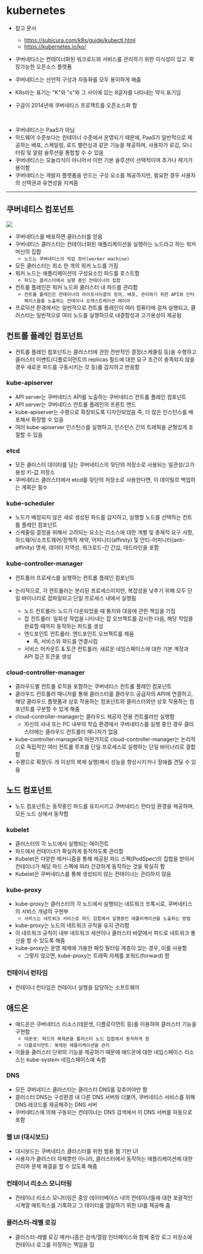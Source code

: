 # kubernetes
- 참고 문서
   + https://subicura.com/k8s/guide/kubectl.html
   + https://kubernetes.io/ko/

- 쿠버네티스는 컨테이너화된 워크로드와 서비스를 관리하기 위한 이식성이 있고. 확장가능한 오픈소스 플랫폼
- 쿠버네티스는 선언적 구성과 자동화를 모두 용이하게 해줌
- K8s라는 표기는 "K"와 "s"와 그 사이에 있는 8글자를 나타내는 약식 표기임
- 구글이 2014년에 쿠버네티스 프로젝트를 오픈소스화 함

<br/>

- 쿠버네티스는 PaaS가 아님
- 하드웨어 수준보다는 컨테이너 수준에서 운영되기 때문에, PaaS가 일반적으로 제공하는 배포, 스케일링, 로드 밸런싱과 같은 기능을 제공하며, 사용자가 로깅, 모니터링 및 알람 솔루션을 통합할 수 수 있음
- 쿠버네티스는 모놀리식이 아니어서 이런 기본 솔루션이 선택적이며 추가나 제거가 용이함
- 쿠버네티스는 개발자 플랫폼을 만드는 구성 요소를 제공하지만, 필요한 경우 사용자의 선택권과 유연성을 지켜줌

---

## 쿠버네티스 컴포넌트
<img src="https://d33wubrfki0l68.cloudfront.net/2475489eaf20163ec0f54ddc1d92aa8d4c87c96b/e7c81/images/docs/components-of-kubernetes.svg">

- 쿠버네티스를 배포하면 클러스터를 얻음
- 쿠버네티스 클러스터는 컨테이너화된 애플리케이션을 실행하는 노드라고 하는 워커 머신의 집합
   + `노드는 쿠버네티스의 작업 장비(worker machine)`
- 모든 클러스터는 최소 한 개의 워커 노드를 가짐
- 워커 노드는 애플리케이션의 구성요소인 파드를 호스트함
   + `파드는 클러스터에서 실행 중인 컨테이너의 집합`
- 컨트롤 플레인은 워커 노드와 클러스터 내 파드를 관리함
   + `컨트롤 플레인은 컨테이너의 라이프사이클의 정의, 배포, 관리하기 위한 API와 인터페이스들을 노출하는 컨테이너 오케스트레이션 레이어`
- 프로덕션 환경에서는 일반적으로 컨트롤 플레인이 여러 컴퓨터에 걸쳐 실행되고, 클러스터는 일반적으로 여러 노드를 실행하므로 내결함성과 고가용성이 제공됨

## 컨트롤 플레인 컴포넌트
- 컨트롤 플레인 컴포넌트는 클러스터에 관한 전반적인 결정(스케줄링 등)을 수행하고 클러스터 이벤트(디플로이먼트의 replicas 필드에 대한 요구 조건이 충족되지 않을 경우 새로운 파드를 구동시키는 것 등)를 감지하고 반응함

### kube-apiserver
- API server는 쿠버네티스 API를 노출하는 쿠버네티스 컨트롤 플레인 컴포넌트
- API server는 쿠버네티스 컨트롤 플레인의 프론트 엔드
- kube-apiserver는 수평으로 확장되도록 디자인되었음 즉, 더 많은 인스턴스를 배포해서 확장할 수 있음
- 여러 kube-apiserver 인스턴스를 실행하고, 인스턴스 간의 트래픽을 균형있게 조절할 수 있음

### etcd
- 모든 클러스터 데이터를 담는 쿠버네티스의 뒷단의 저장소로 사용되는 일관성/고가용성 키-값 저장소
- 쿠버네티스 클러스터에서 etcd를 뒷단의 저장소로 사용한다면, 이 데이털르 백업하는 계획은 필수

### kube-scheduler
- 노드가 배정되지 않은 새로 생성된 파드를 감지하고, 실행할 노드를 선택하는 컨트롤 플레인 컴포넌트
- 스케줄링 결정을 위해서 고려되는 요소는 리소스에 대한 개별 및 총체적 요구 사항, 하드웨어/소프트웨어/정책적 제약, 어피니티(affinity) 및 안티-어피니티(anti-affinity) 명세, 데이터 지역성, 워크로드-간 간섭, 데드라인을 포함

### kube-controller-manager
- 컨트롤러 프로세스를 실행하는 컨트롤 플레인 컴포넌트
- 논리적으로, 각 컨트롤러는 분리된 프로세스이지만, 복잡성을 낮추기 위해 모두 단일 바이너리로 컴파일되고 단일 프로세스 내에서 실행됨

   + 노드 컨트롤러: 노드가 다운되었을 때 통지와 대응에 관한 책임을 가짐
   + 잡 컨트롤러: 일회성 작업을 나타내는 잡 오브젝트를 감시한 다음, 해당 작업을 완료할 때까지 동작하는 파드를 생성
   + 엔드포인트 컨트롤러: 엔드포인트 오브젝트를 채움
      - 즉, 서비스와 파드를 연결시킴
   + 서비스 어카운트 & 토큰 컨트롤러: 새로운 네임스페이스에 대한 기본 계정과 API 접근 토큰을 생성

### cloud-controller-manager
- 클라우드별 컨트롤 로직을 포함하는 쿠버네티스 컨트롤 플레인 컴포넌트
- 클라우드 컨트롤러 매니저를 통해 클러스터를 클라우드 공급자의 API에 연결하고, 해당 클라우드 플랫폼과 상호 작용하는 컴포넌트와 클러스터와만 상호 작용하는 컴포넌트를 구분할 수 있게 해줌
- cloud-controller-manager는 클라우드 제공자 전용 컨트롤러만 실행함 
   + 자신의 사내 또는 PC 내부의 학습 환경에서 쿠버네티스를 실행 중인 경우 클러스터에는 클라우드 컨트롤러 매니저가 없음
- kube-controller-manager와 마찬가지로 cloud-controller-manager는 논리적으로 독립적인 여러 컨트롤 루프를 단일 프로세스로 실행하는 단일 바이너리로 결합함 
- 수평으로 확장(두 개 이상의 복제 실행)해서 성능을 향상시키거나 장애를 견딜 수 있음

## 노드 컴포넌트
- 노드 컴포넌트는 동작중인 파드를 유지시키고 쿠버네티스 런타임 환경을 제공하며, 모든 노드 상에서 동작함

### kubelet
- 클러스터의 각 노드에서 실행되는 에이전트
- 파드에서 컨테이너가 확실하게 동작하도록 관리함
- Kubelet은 다양한 메커니즘을 통해 제공된 파드 스펙(PodSpec)의 집합을 받아서 컨테이너가 해당 파드 스펙에 따라 건강하게 동작하는 것을 확실히 함
- Kubelet은 쿠버네티스를 통해 생성되지 않는 컨테이너는 관리하지 않음

### kube-proxy
- kube-proxy는 클러스터의 각 노드에서 실행되는 네트워크 프록시로, 쿠버네티스의 서비스 개념의 구현부
   + `서비스는 네트워크 서비스로 파드 집합에서 실행중인 애플리케이션을 노출하는 방법`
- kube-proxy는 노드의 네트워크 규칙을 유지 관리함
- 이 네트워크 규칙이 내부 네트워크 세션이나 클러스터 바깥에서 파드로 네트워크 통신을 할 수 있도록 해줌
- kube-proxy는 운영 체제에 가용한 패킷 필터링 계층이 있는 경우, 이를 사용함 
   + 그렇지 않으면, kube-proxy는 트래픽 자체를 포워드(forward) 함

### 컨테이너 런타임
- 컨테이너 런타임은 컨테이너 실행을 담당하는 소프트웨어

## 애드온
- 애드온은 쿠버네티스 리소스(데몬셋, 디플로이먼트 등)를 이용하여 클러스터 기능을 구현함
   + `데몬셋: 파드의 복제본을 틀러스터 노드 집합에서 동작하게 함`
   + `디플로이먼트: 복제된 애플리케이션을 관리`
- 이들을 클러스터 단위의 기능을 제공하기 때문에 애드온에 대한 네임스페이스 리소스는 kube-system 네임스페이스에 속함

### DNS
- 모든 쿠버네티스 클러스터는 클러스터 DNS를 갖추어야만 함
- 클러스터 DNS는 구성환경 내 다른 DNS 서버와 더불어, 쿠버네티스 서비스를 위해 DNS 레코드를 제공해주는 DNS 서버
- 쿠버네티스에 의해 구동되는 컨테이너는 DNS 검색에서 이 DNS 서버를 자동으로 포함

### 웹 UI (대시보드)
- 대시보드는 쿠버네티스 클러스터를 위한 범용 웹 기반 UI
- 사용자가 클러스터 자체뿐만 아니라, 클러스터에서 동작하는 애플리케이션에 대한 관리와 문제 해결을 할 수 있도록 해줌

### 컨테이너 리소스 모니터링
- 컨테이너 리소스 모니터링은 중앙 데이터베이스 내의 컨테이너들에 대한 포괄적인 시계열 매트릭스를 기록하고 그 데이터를 열람하기 위한 UI를 제공해 줌

### 클러스터-레벨 로깅
- 클러스터-레벨 로깅 메커니즘은 검색/열람 인터페이스와 함께 중앙 로그 저장소에 컨테이너 로그를 저장하는 책임을 짐